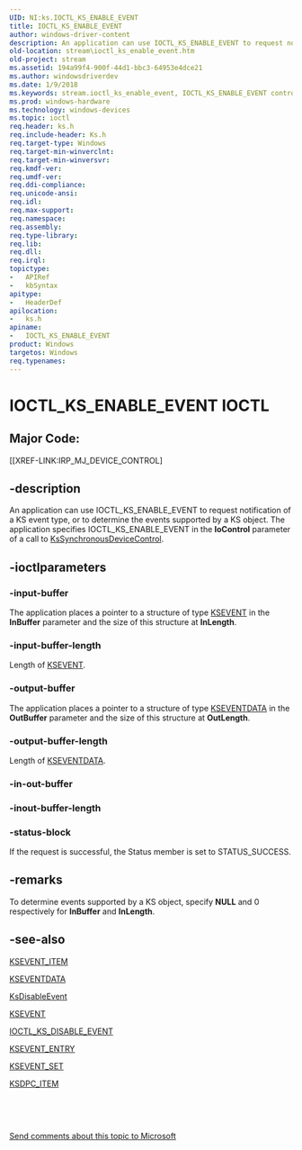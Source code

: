 ```yaml
---
UID: NI:ks.IOCTL_KS_ENABLE_EVENT
title: IOCTL_KS_ENABLE_EVENT
author: windows-driver-content
description: An application can use IOCTL_KS_ENABLE_EVENT to request notification of a KS event type, or to determine the events supported by a KS object.
old-location: stream\ioctl_ks_enable_event.htm
old-project: stream
ms.assetid: 194a99f4-900f-44d1-bbc3-64953e4dce21
ms.author: windowsdriverdev
ms.date: 1/9/2018
ms.keywords: stream.ioctl_ks_enable_event, IOCTL_KS_ENABLE_EVENT control code [Streaming Media Devices], IOCTL_KS_ENABLE_EVENT, ks/IOCTL_KS_ENABLE_EVENT, ks-ioctl_7cc1eab4-2a30-4998-8f7d-122150800c9a.xml
ms.prod: windows-hardware
ms.technology: windows-devices
ms.topic: ioctl
req.header: ks.h
req.include-header: Ks.h
req.target-type: Windows
req.target-min-winverclnt: 
req.target-min-winversvr: 
req.kmdf-ver: 
req.umdf-ver: 
req.ddi-compliance: 
req.unicode-ansi: 
req.idl: 
req.max-support: 
req.namespace: 
req.assembly: 
req.type-library: 
req.lib: 
req.dll: 
req.irql: 
topictype:
-	APIRef
-	kbSyntax
apitype:
-	HeaderDef
apilocation:
-	ks.h
apiname:
-	IOCTL_KS_ENABLE_EVENT
product: Windows
targetos: Windows
req.typenames: 
---
```


# IOCTL_KS_ENABLE_EVENT IOCTL


##  Major Code: 


[[XREF-LINK:IRP_MJ_DEVICE_CONTROL]

## -description



An application can use IOCTL_KS_ENABLE_EVENT to request notification of a KS event type, or to determine the events supported by a KS object. The application specifies IOCTL_KS_ENABLE_EVENT in the <b>IoControl</b> parameter of a call to <a href="..\ksproxy\nf-ksproxy-kssynchronousdevicecontrol.md">KsSynchronousDeviceControl</a>.




## -ioctlparameters




### -input-buffer

The application places a pointer to a structure of type <a href="..\ks\nf-ks-ikscontrol-ksevent.md">KSEVENT</a> in the <b>InBuffer</b> parameter and the size of this structure at <b>InLength</b>. 


### -input-buffer-length

Length of <a href="..\ks\nf-ks-ikscontrol-ksevent.md">KSEVENT</a>.


### -output-buffer

The application places a pointer to a structure of type <a href="..\ks\ns-ks-kseventdata.md">KSEVENTDATA</a> in the <b>OutBuffer</b> parameter and the size of this structure at <b>OutLength</b>. 


### -output-buffer-length

Length of <a href="..\ks\ns-ks-kseventdata.md">KSEVENTDATA</a>.


### -in-out-buffer


<text></text>



### -inout-buffer-length


<text></text>



### -status-block

If the request is successful, the Status member is set to STATUS_SUCCESS.


## -remarks


To determine events supported by a KS object, specify <b>NULL</b> and 0 respectively for <b>InBuffer</b> and <b>InLength</b>.



## -see-also

<a href="..\ks\ns-ks-ksevent_item.md">KSEVENT_ITEM</a>

<a href="..\ks\ns-ks-kseventdata.md">KSEVENTDATA</a>

<a href="..\ks\nf-ks-ksdisableevent.md">KsDisableEvent</a>

<a href="..\ks\nf-ks-ikscontrol-ksevent.md">KSEVENT</a>

<a href="..\ks\ni-ks-ioctl_ks_disable_event.md">IOCTL_KS_DISABLE_EVENT</a>

<a href="..\ks\ns-ks-_ksevent_entry.md">KSEVENT_ENTRY</a>

<a href="..\ks\ns-ks-ksevent_set.md">KSEVENT_SET</a>

<a href="..\ks\ns-ks-ksdpc_item.md">KSDPC_ITEM</a>

 

 

<a href="mailto:wsddocfb@microsoft.com?subject=Documentation%20feedback [stream\stream]:%20IOCTL_KS_ENABLE_EVENT control code%20 RELEASE:%20(1/9/2018)&amp;body=%0A%0APRIVACY STATEMENT%0A%0AWe use your feedback to improve the documentation. We don't use your email address for any other purpose, and we'll remove your email address from our system after the issue that you're reporting is fixed. While we're working to fix this issue, we might send you an email message to ask for more info. Later, we might also send you an email message to let you know that we've addressed your feedback.%0A%0AFor more info about Microsoft's privacy policy, see http://privacy.microsoft.com/en-us/default.aspx." title="Send comments about this topic to Microsoft">Send comments about this topic to Microsoft</a>

